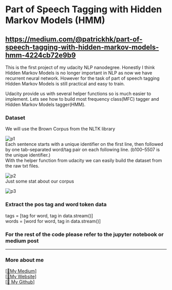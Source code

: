 # Part of Speech Tagging with Hidden Markov Models (HMM)
## https://medium.com/@patrickhk/part-of-speech-tagging-with-hidden-markov-models-hmm-4224cb72e9b9

This is the first project of my udacity NLP nanodegree. Honestly I think Hidden Markov Models is no longer important in NLP as now we have recurrent neural network. However for the task of part of speech tagging Hidden Markov Models is still practical and easy to train.<br/>

Udacity provide us with several helper functions so is much easier to implement. Lets see how to build most frequency class(MFC) tagger and Hidden Markov Models tagger(HMM).<br/>

### Dataset
We will use the Brown Corpus from the NLTK library<br/>

![p1](https://miro.medium.com/max/212/1*R30IWDsz15yQAZgA7smVoA.png)<br/>
Each sentence starts with a unique identifier on the first line, then followed by one tab-separated word/tag pair on each following line. (b100–5507 is the unique identifier.)<br/>
With the helper function from udacity we can easily build the dataset from the raw txt files.<br/>


![p2](https://miro.medium.com/max/700/1*dPh0lVvwlRzKXiam8A-gxA.png)<br/>
Just some stat about our corpus<br/>


![p3](https://miro.medium.com/max/695/1*MyITHwNQCqQuzghudrA5tw.png)<br/>
### Extract the pos tag and word token data
tags = [tag for word, tag in data.stream()]<br/>
words = [word for word, tag in data.stream()]<br/>

### For the rest of the code please refer to the jupyter notebook or medium post

-------------------------------------------------------------------------------------------------------------------------------------
### More about me
[[:pencil:My Medium]](https://medium.com/@patrickhk)<br/>
[[:house_with_garden:My Website]](https://www.fiyeroleung.com/)<br/>
[[:space_invader:	My Github]](https://github.com/fiyero)<br/>
